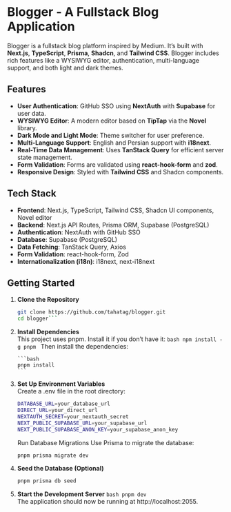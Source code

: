# Blogger - A Fullstack Blog Application

Blogger is a fullstack blog platform inspired by Medium. It’s built with **Next.js**, **TypeScript**, **Prisma**, **Shadcn**, and **Tailwind CSS**. Blogger includes rich features like a WYSIWYG editor, authentication, multi-language support, and both light and dark themes.

## Features

- **User Authentication**: GitHub SSO using **NextAuth** with **Supabase** for user data.
- **WYSIWYG Editor**: A modern editor based on **TipTap** via the **Novel** library.
- **Dark Mode and Light Mode**: Theme switcher for user preference.
- **Multi-Language Support**: English and Persian support with **i18next**.
- **Real-Time Data Management**: Uses **TanStack Query** for efficient server state management.
- **Form Validation**: Forms are validated using **react-hook-form** and **zod**.
- **Responsive Design**: Styled with **Tailwind CSS** and Shadcn components.

## Tech Stack

- **Frontend**: Next.js, TypeScript, Tailwind CSS, Shadcn UI components, Novel editor
- **Backend**: Next.js API Routes, Prisma ORM, Supabase (PostgreSQL)
- **Authentication**: NextAuth with GitHub SSO
- **Database**: Supabase (PostgreSQL)
- **Data Fetching**: TanStack Query, Axios
- **Form Validation**: react-hook-form, Zod
- **Internationalization (i18n)**: i18next, next-i18next

## Getting Started

1.  **Clone the Repository**

    ````bash
    git clone https://github.com/tahatag/blogger.git
    cd blogger```

    ````

2.  **Install Dependencies**\
    This project uses pnpm. Install it if you don’t have it:
    `bash
    npm install -g pnpm
    `
    Then install the dependencies:

        ```bash
        pnpm install
        ```

3.  **Set Up Environment Variables**\
    Create a .env file in the root directory:
    ```bash
    DATABASE_URL=your_database_url
    DIRECT_URL=your_direct_url
    NEXTAUTH_SECRET=your_nextauth_secret
    NEXT_PUBLIC_SUPABASE_URL=your_supabase_url
    NEXT_PUBLIC_SUPABASE_ANON_KEY=your_supabase_anon_key
    ```
    Run Database Migrations Use Prisma to migrate the database:
    ```bash
    pnpm prisma migrate dev
    ```
4.  **Seed the Database (Optional)**

    ```bash
    pnpm prisma db seed
    ```

5.  **Start the Development Server**
    `bash
    pnpm dev
    `
    \
    The application should now be running at http://localhost:2055.
